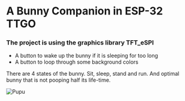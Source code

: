 # A Bunny Companion in ESP-32 TTGO

### The project is using the graphics library TFT_eSPI

* A button to wake up the bunny if it is sleeping for too long
* A button to loop through some background colors

There are 4 states of the bunny. Sit, sleep, stand and run. And optimal bunny that is not pooping half its life-time.

![Pupu](Pupu.gif)
